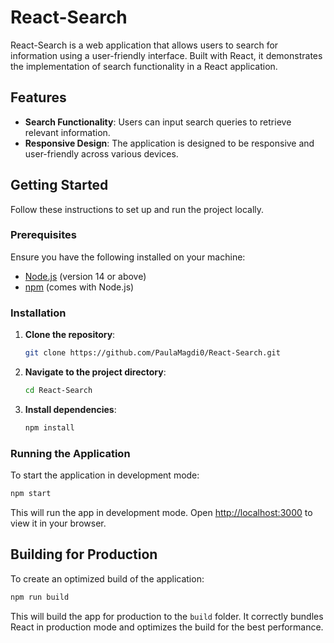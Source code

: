 # React-Search

React-Search is a web application that allows users to search for information using a user-friendly interface. Built with React, it demonstrates the implementation of search functionality in a React application.

## Features

- **Search Functionality**: Users can input search queries to retrieve relevant information.
- **Responsive Design**: The application is designed to be responsive and user-friendly across various devices.

## Getting Started

Follow these instructions to set up and run the project locally.

### Prerequisites

Ensure you have the following installed on your machine:

- [Node.js](https://nodejs.org/) (version 14 or above)
- [npm](https://www.npmjs.com/) (comes with Node.js)

### Installation

1. **Clone the repository**:

   ```bash
   git clone https://github.com/PaulaMagdi0/React-Search.git
   ```

2. **Navigate to the project directory**:

   ```bash
   cd React-Search
   ```

3. **Install dependencies**:

   ```bash
   npm install
   ```

### Running the Application

To start the application in development mode:

```bash
npm start
```

This will run the app in development mode. Open [http://localhost:3000](http://localhost:3000) to view it in your browser.

## Building for Production

To create an optimized build of the application:

```bash
npm run build
```

This will build the app for production to the `build` folder. It correctly bundles React in production mode and optimizes the build for the best performance.
